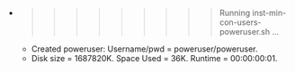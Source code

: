 * >>>>>>>>> Running inst-min-con-users-poweruser.sh ...
  * Created poweruser: Username/pwd = poweruser/poweruser.
  * Disk size = 1687820K. Space Used = 36K. Runtime = 00:00:00:01.
